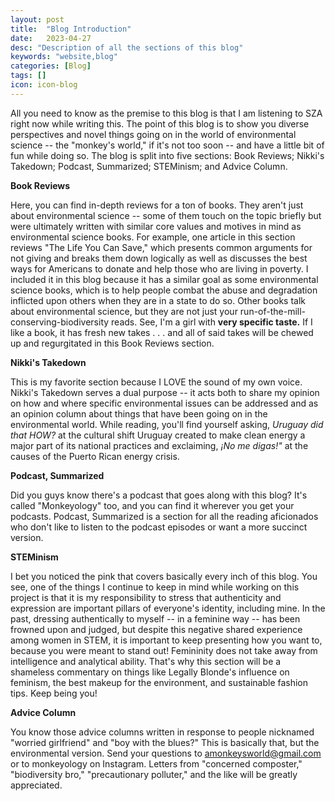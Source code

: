 ```yaml
---
layout: post
title:  "Blog Introduction"
date:   2023-04-27
desc: "Description of all the sections of this blog"
keywords: "website,blog"
categories: [Blog]
tags: []
icon: icon-blog
---
```


All you need to know as the premise to this blog is that I am listening to SZA right now while writing this. The point of this blog is to show you diverse perspectives and novel things going on in the world of environmental science -- the "monkey's world," if it's not too soon -- and have a little bit of fun while doing so. The blog is split into five sections: Book Reviews; Nikki's Takedown; Podcast, Summarized; STEMinism; and Advice Column.

**Book Reviews**

Here, you can find in-depth reviews for a ton of books. They aren't just about environmental science -- some of them touch on the topic briefly but were ultimately written with similar core values and motives in mind as environmental science books. 
For example, one article in this section reviews "The Life You Can Save," which presents common arguments for not giving and breaks them down logically as well as discusses the best ways for Americans to donate and help those who are living in poverty. I included it in this blog because it has a similar goal as some environmental science books, which is to help people combat the abuse and degradation inflicted upon others when they are in a state to do so. 
Other books talk about environmental science, but they are not just your run-of-the-mill-conserving-biodiversity reads. See, I'm a girl with **very specific taste.** If I like a book, it has fresh new takes . . . and all of said takes will be chewed up and regurgitated in this Book Reviews section.

**Nikki's Takedown**

This is my favorite section because I LOVE the sound of my own voice. Nikki's Takedown serves a dual purpose -- it acts both to share my opinion on how and where specific environmental issues can be addressed and as an opinion column about things that have been going on in the environmental world. 
While reading, you'll find yourself asking, *Uruguay did that HOW?* at the cultural shift Uruguay created to make clean energy a major part of its national practices and exclaiming, *¡No me digas!"* at the causes of the Puerto Rican energy crisis.

**Podcast, Summarized**

Did you guys know there's a podcast that goes along with this blog? It's called "Monkeyology" too, and you can find it wherever you get your podcasts.
Podcast, Summarized is a section for all the reading aficionados who don't like to listen to the podcast episodes or want a more succinct version.

**STEMinism**

I bet you noticed the pink that covers basically every inch of this blog. You see, one of the things I continue to keep in mind while working on this project  is that it is my responsibility to stress that authenticity and expression are important pillars of everyone's identity, including mine. In the past, dressing authentically to myself -- in a feminine way -- has been frowned upon and judged, but despite this negative shared experience among women in STEM, it is important to keep presenting how you want to, because you were meant to stand out! Femininity does not take away from intelligence and analytical ability.
That's why this section will be a shameless commentary on things like Legally Blonde's influence on feminism, the best makeup for the environment, and sustainable fashion tips. Keep being you!

**Advice Column**

You know those advice columns written in response to people nicknamed "worried girlfriend" and "boy with the blues?" This is basically that, but the environmental version. Send your questions to amonkeysworld@gmail.com or to monkeyology on Instagram. Letters from "concerned composter," "biodiversity bro," "precautionary polluter," and the like will be greatly appreciated.